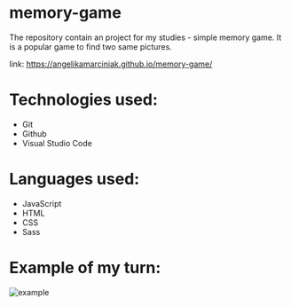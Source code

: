 # memory-game
 The repository contain an project for my studies - simple memory game.
 It is a popular game to find two same pictures.
 
link: https://angelikamarciniak.github.io/memory-game/
 
# Technologies used:
- Git
- Github
- Visual Studio Code

# Languages used:
- JavaScript
- HTML
- CSS
- Sass

# Example of my turn:
![example](https://user-images.githubusercontent.com/104442170/181290099-99d158c3-436f-4e7b-8902-cfa2702e64c3.png)
